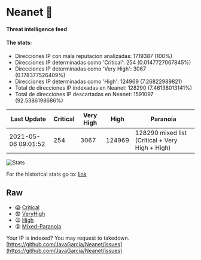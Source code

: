 # Neanet :hocho:
#### Threat intelligence feed
#### The stats:

- Direcciones IP con mala reputacion analizadas: 1719387 (100%)
- Direcciones IP determinadas como 'Critical':  254 (0.0147727067845%)
- Direcciones IP determinadas como 'Very High':  3067 (0.178377526409%)
- Direcciones IP determinadas como 'High':  124969 (7.26822989821)
- Total de direcciones IP indexadas en Neanet:  128290 (7.46138013141%)
- Total de direcciones IP descartadas en Neanet:  1591097 (92.5386198686%)

| Last Update | Critical | Very High | High | Paranoia |
| --- | --- | --- | --- | --- |
| 2021-05-06 09:01:52 | 254 | 3067 | 124969 | 128290 mixed list (Critical + Very High + High)|

![Stats](https://docs.google.com/spreadsheets/d/e/2PACX-1vSnaNMIXVabIpDJjufMlzH7poXnshF3mgd8Is1g9ytUEzVsP5my4Trn8f-xkoLLQ38xpL3HtmUexLo6/pubchart?oid=501124687&format=image)

For the historical stats go to: [link](/stats.csv)
## Raw
- :scream: [Critical](https://raw.githubusercontent.com/JavaGarcia/Neanet/master/blacklists/neanet_critical.txt)
- :fearful: [VeryHigh](https://raw.githubusercontent.com/JavaGarcia/Neanet/master/blacklists/neanet_veryHigh.txtt)
- :frowning: [High](https://raw.githubusercontent.com/JavaGarcia/Neanet/master/blacklists/neanet_high.txt)
- :dizzy_face: [Mixed-Paranoia](https://raw.githubusercontent.com/JavaGarcia/Neanet/master/blacklists/neanet_all.txt)


Your IP is indexed? You may request to takedown. [https://github.com/JavaGarcia/Neanet/issues](https://github.com/JavaGarcia/Neanet/issues)























































































































































































































































































































































































































































































































































































































































































































































































































































































































































































































































































































































































































































































































































































































































































































































































































































































































































































































































































































































































































































































































































































































































































































































































































































































































































































































































































































































































































































































































































































































































































































































































































































































































































































































































































































































































































































































































































































































































































































































































































































































































































































































































































































































































































































































































































































































































































































































































































































































































































































































































































































































































































































































































































































































































































































































































































































































































































































































































































































































































































































































































































































































































































































































